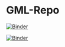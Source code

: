 # GML-Repo

[![Binder](https://mybinder.org/badge_logo.svg)](https://mybinder.org/v2/gh/cesardsoto/GML-Repo.git/main)

[![Binder](https://mybinder.org/badge_logo.svg)](https://mybinder.org/v2/gh/cesardsoto/GML-Repo.git/main)

